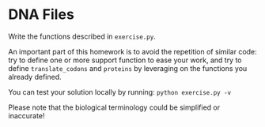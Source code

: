 # DNA Files

Write the functions described in `exercise.py`.

An important part of this homework is to avoid the repetition of similar code:
try to define one or more support function to ease your work, and try to define
`translate_codons` and `proteins` by leveraging on the functions you already
defined.

You can test your solution locally by running: `python exercise.py -v`

Please note that the biological terminology could be simplified or inaccurate!
